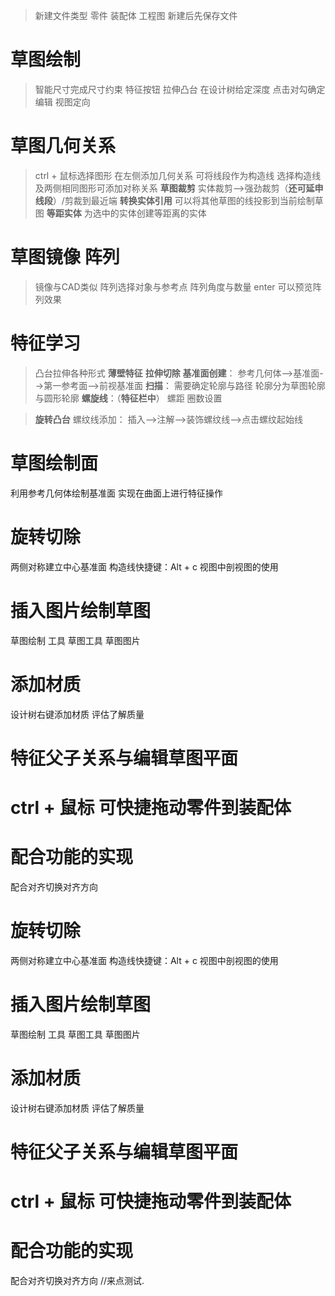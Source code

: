 <!--
 * @Author: 睦疏 
 * @Date: 2022-08-28 09:12:37
 * @LastEditors: 睦疏
 * @LastEditTime: 2023-04-11 17:18:30
 * @FilePath: \notes-1\SW学习\SW.md
 * @Description: 
 * 
 * Copyright (c) 2022 by YTL2814454117 2814454117@qq.com, All Rights Reserved. 
-->
>新建文件类型
零件 装配体 工程图
新建后先保存文件

# 草图绘制
>智能尺寸完成尺寸约束
特征按钮 拉伸凸台 在设计树给定深度
点击对勾确定编辑
视图定向

# 草图几何关系
>ctrl + 鼠标选择图形
在左侧添加几何关系
可将线段作为构造线
选择构造线及两侧相同图形可添加对称关系
**草图裁剪**
实体裁剪-->强劲裁剪（**还可延申线段**）/剪裁到最近端
**转换实体引用**
可以将其他草图的线投影到当前绘制草图
**等距实体**
为选中的实体创建等距离的实体

# 草图镜像 阵列
>镜像与CAD类似
阵列选择对象与参考点 阵列角度与数量 
enter 可以预览阵列效果

# 特征学习
>凸台拉伸各种形式
**薄壁特征**
**拉伸切除**
**基准面创建**：
参考几何体-->基准面-->第一参考面-->前视基准面
**扫描**：
需要确定轮廓与路径
轮廓分为草图轮廓与圆形轮廓 
**螺旋线**：（**特征栏中**）
螺距 圈数设置

>**旋转凸台**
螺纹线添加：
插入-->注解-->装饰螺纹线-->点击螺纹起始线

# 草图绘制面
利用参考几何体绘制基准面
实现在曲面上进行特征操作

# 旋转切除
两侧对称建立中心基准面
构造线快捷键：Alt + c
视图中剖视图的使用 

# 插入图片绘制草图
草图绘制 工具 草图工具 草图图片
# 添加材质
设计树右键添加材质 评估了解质量

# 特征父子关系与编辑草图平面
# ctrl + 鼠标 可快捷拖动零件到装配体
# 配合功能的实现
 配合对齐切换对齐方向 
 # 旋转切除
两侧对称建立中心基准面
构造线快捷键：Alt + c
视图中剖视图的使用 

# 插入图片绘制草图
草图绘制 工具 草图工具 草图图片
# 添加材质
设计树右键添加材质 评估了解质量

# 特征父子关系与编辑草图平面
# ctrl + 鼠标 可快捷拖动零件到装配体
# 配合功能的实现
 配合对齐切换对齐方向  //来点测试.